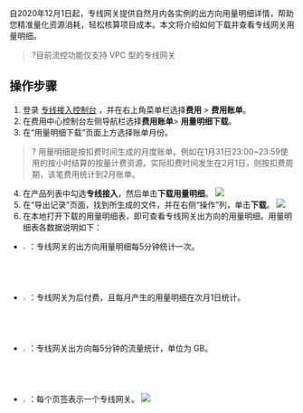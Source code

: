 自2020年12月1日起，专线网关提供自然月内各实例的出方向用量明细详情，帮助您精准量化资源消耗，轻松核算项目成本。本文将介绍如何下载并查看专线网关用量明细。
>?目前流控功能仅支持 VPC 型的专线网关
>

## 操作步骤
1. 登录 [专线接入控制台](https://console.cloud.tencent.com/dc/dc) ，并在右上角菜单栏选择**费用** > **费用账单**。
2. 在费用中心控制台左侧导航栏选择**费用账单**> **用量明细下载**。
3. 在“用量明细下载”页面上方选择账单月份。
>? 用量明细是按扣费时间生成的月度账单。例如在1月31日23:00~23:59使用的按小时结算的按量计费资源，实际扣费时间发生在2月1日，则按扣费周期，该笔费用统计到2月账单。
>
4. 在产品列表中勾选**专线接入**，然后单击**下载用量明细**。
![](https://main.qcloudimg.com/raw/0347d72549ee23ee7a24df9cb3ef74c9.png)
5. 在“导出记录”页面，找到所生成的文件，并在右侧“操作”列，单击**下载**。
![](https://main.qcloudimg.com/raw/a0f748a013b46cad702d83a839efbda8.png)
6. 在本地打开下载的用量明细表，即可查看专线网关出方向的用量明细。用量明细表各数据说明如下：
 - <img src="https://main.qcloudimg.com/raw/4701489f2bc9418144293df4a62c020e.png" width="2%">：专线网关的出方向用量明细每5分钟统计一次。
 - <img src="https://main.qcloudimg.com/raw/a45f3c11fbb957fd2a5b656442cd3652.png" width="2%">：专线网关为后付费，且每月产生的用量明细在次月1日统计。
 - <img src="https://main.qcloudimg.com/raw/37845b477446d77bbc943cd5afb3390b.png" width="2%">：专线网关出方向每5分钟的流量统计，单位为 GB。
 - <img src="https://main.qcloudimg.com/raw/24c49b08be3a98330aa42da6e5c70896.png" width="2%">：每个页签表示一个专线网关。
![](https://main.qcloudimg.com/raw/cae95efd17481fefa237b87f76956060.png)


